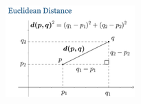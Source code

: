<div  align="center">  
<img src="ExtraFiles/PhotoFiles/AIFigure1.png" width = "300" align=center />
</div> 

